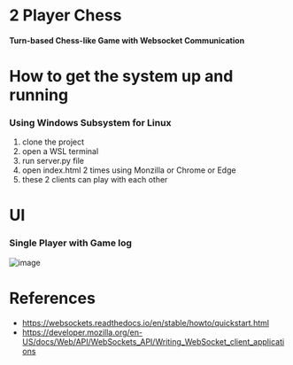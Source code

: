 # 2 Player Chess
#### Turn-based Chess-like Game with Websocket Communication

# How to get the system up and running
### Using Windows Subsystem for Linux
1. clone the project
2. open a WSL terminal
3. run server.py file
4. open index.html 2 times using Monzilla or Chrome or Edge
5. these 2 clients can play with each other

# UI
### Single Player with Game log
![image](https://github.com/user-attachments/assets/7275c19c-a1f8-4432-a85c-79ef88b00819)


# References
* https://websockets.readthedocs.io/en/stable/howto/quickstart.html
* https://developer.mozilla.org/en-US/docs/Web/API/WebSockets_API/Writing_WebSocket_client_applications
